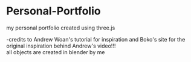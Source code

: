 # Personal-Portfolio
my personal portfolio created using three.js

-credits to Andrew Woan's tutorial for inspiration and Boko's site for the original inspiration behind Andrew's video!!!\
all objects are created in blender by me
